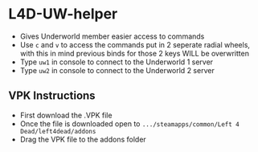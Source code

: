 # L4D-UW-helper
- Gives Underworld member easier access to commands
- Use `c` and `v` to access the commands put in 2 seperate radial wheels, with this in mind previous binds for those 2 keys WILL be overwritten
- Type `uw1` in console to connect to the Underworld 1 server
- Type `uw2` in console to connect to the Underworld 2 server


## VPK Instructions 
   - First download the .VPK file  
   - Once the file is downloaded open to  `.../steamapps/common/Left 4 Dead/left4dead/addons`
   - Drag the VPK file to the addons folder

